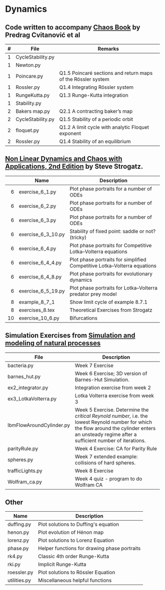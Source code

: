# Dynamics

## Code written to accompany  [Chaos Book](http://chaosbook.org/) by Predrag Cvitanović et al

|#| File | Remarks|
|--|-------------------|---------------------------------------------------------------------------------------------------|
|1|CycleStability.py||
|1|Newton.py||
|1|Poincare.py|Q1.5 Poincaré sections and return maps of the Rössler system |
|1|Rossler.py|Q1.4 Integrating Rössler system|
|1|RungeKutta.py|Q1.3 Runge-Kutta integration|
|1|Stability.py||
|2|Bakers map.py|Q2.1 A contracting baker’s map|
|2|CycleStability.py|Q1.5 Stability of a periodic orbit |
|2|floquet.py|Q1.2 A limit cycle with analytic Floquet exponent|
|2|Rossler.py|Q1.4 Stability of an equilibrium |

## [Non Linear Dynamics and Chaos with Applications, 2nd Edition](http://www.stevenstrogatz.com/books/nonlinear-dynamics-and-chaos-with-applications-to-physics-biology-chemistry-and-engineering) by Steve Strogatz.

|| Name | Description |
|--:|------------------|----------------------------------------------------------| 
|6| exercise_6_1.py |Plot phase portraits for a number of ODEs|
|6| exercise_6_2.py |Plot phase portraits for a number of ODEs|
|6| exercise_6_3.py |Plot phase portraits for a number of ODEs|
|6| exercise_6_3_10.py |Stability of fixed point: saddle or not? (tricky) |
|6| exercise_6_4.py |Plot phase portraits for Competitive Lotka–Volterra equations|
|6| exercise_6_4_4.py |Plot phase portraits for simplified Competitive Lotka–Volterra equations|
|6| exercise_6_4_8.py |Plot phase portraits for evolutionary dynamics|
|6| exercise_6_5_19.py |Plot phase portraits for Lotka–Volterra predator prey model|
|8| example_8_7_1|Show limit cycle of example 8.7.1|
|8|exercises_8.tex|Theoretical Exercises from Strogatz|
|10| exercise_10_6.py |Bifurcations|

## Simulation Exercises from [Simulation and modeling of natural processes](https://www.coursera.org/learn/modeling-simulation-natural-processes/home/info)

| File | Description |
|-------------------------|----------------------------------------|
| bacteria.py| Week 7 Exercise |
| barnes_hut.py | Week 6 Exercise; 3D version of Barnes-Hut Simulation. |
| ex2_integrator.py | Integration exercise from week 2 |
| ex3_LotkaVolterra.py | Lotka Volterra exercise from week 3 |
| lbmFlowAroundCylinder.py | Week 5 Exercise. Determine the _critical Reynold number,_ i.e. the lowest Reynold number for which the flow around the cylinder enters an unsteady regime after a sufficient number of iterations. |
| parityRule.py | Week 4 Exercise: CA for Parity Rule|
| spheres.py |Week 7 extended example: collisions of hard spheres.|
| trafficLights.py | Week 8 Exercise|
| Wolfram_ca.py    | Week 4 quiz - program to do Wolfram CA |

## Other

| Name | Description |
| -------------------------- | ------------------------------------------------|
| duffing.py  | Plot solutions to Duffing's equation |
| henon.py| Plot evolution of Hénon map|
| lorenz.py   | Plot solutions to Lorenz Equation |
| phase.py    | Helper functions for drawing phase portraits |
| rk4.py      | Classic 4th order Runge-Kutta |
| rki.py      | Implicit Runge-Kutta |
| roessler.py | Plot solutions to Rössler Equation |
| utilities.py | Miscellaneous helpful functions |
